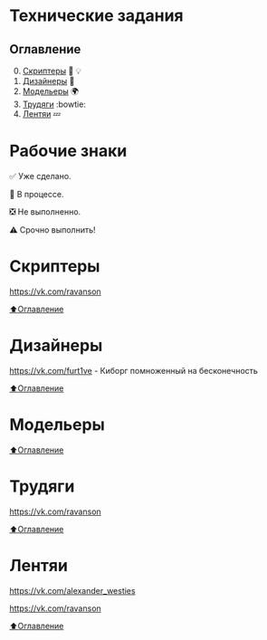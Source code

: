 # Технические задания

## Оглавление

0. [Скриптеры](#Скриптеры) :muscle: :bulb:
1. [Дизайнеры](#Дизайнеры) :art:
2. [Модельеры](#Модельеры) :earth_africa:
3. [Трудяги](#Трудяги) :bowtie:
4. [Лентяи](#Лентяи) :zzz:

# Рабочие знаки

:white_check_mark: Уже сделано.

:black_square_button: В процессе.

:negative_squared_cross_mark: Не выполненно.

:warning: Срочно выполнить!

# Скриптеры
https://vk.com/ravanson

[:arrow_up:Оглавление](#Оглавление)
# Дизайнеры
https://vk.com/furt1ve - Киборг помноженный на бесконечность

[:arrow_up:Оглавление](#Оглавление)
# Модельеры

[:arrow_up:Оглавление](#Оглавление)

# Трудяги
https://vk.com/ravanson

[:arrow_up:Оглавление](#Оглавление)

# Лентяи
https://vk.com/alexander_westies

https://vk.com/ravanson

[:arrow_up:Оглавление](#Оглавление)
